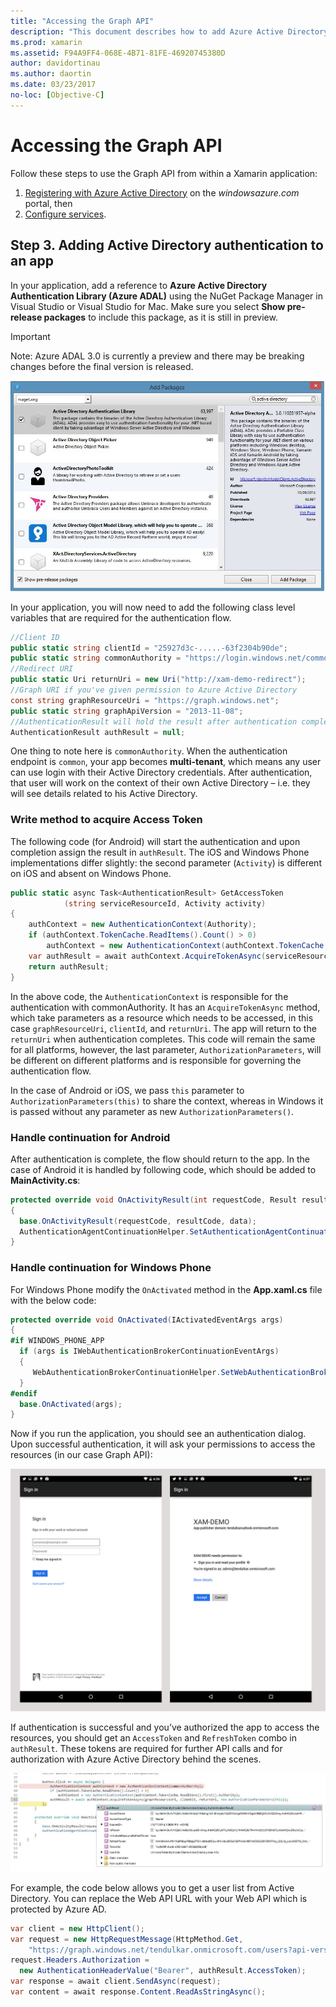 ```yaml
---
title: "Accessing the Graph API"
description: "This document describes how to add Azure Active Directory authentication to a mobile application built with Xamarin."
ms.prod: xamarin
ms.assetid: F94A9FF4-068E-4B71-81FE-46920745380D
author: davidortinau
ms.author: daortin
ms.date: 03/23/2017
no-loc: [Objective-C]
---
```


# Accessing the Graph API

Follow these steps to use the Graph API from within
  a Xamarin application:

1. [Registering with Azure Active Directory](~/cross-platform/data-cloud/active-directory/get-started/register.md) on the *windowsazure.com* portal, then
2. [Configure services](~/cross-platform/data-cloud/active-directory/get-started/configure.md).

## Step 3. Adding Active Directory authentication to an app

In your application, add a reference to **Azure Active Directory
  Authentication Library (Azure ADAL)** using the
  NuGet Package Manager in Visual Studio or Visual Studio for Mac.
  Make sure you select **Show pre-release packages** to include
  this package, as it is still in preview.

> [!IMPORTANT]
> Note: Azure ADAL 3.0 is currently a preview
and there may be breaking changes before the final version
is released. 

![Add a reference to Azure Active Directory Authentication Library (Azure ADAL)](graph-images/06.-adal-nuget-package.jpg)

In your application, you will now need to add the following
  class level variables that are required for the authentication flow.

```csharp
//Client ID
public static string clientId = "25927d3c-.....-63f2304b90de";
public static string commonAuthority = "https://login.windows.net/common"
//Redirect URI
public static Uri returnUri = new Uri("http://xam-demo-redirect");
//Graph URI if you've given permission to Azure Active Directory
const string graphResourceUri = "https://graph.windows.net";
public static string graphApiVersion = "2013-11-08";
//AuthenticationResult will hold the result after authentication completes
AuthenticationResult authResult = null;
```

One thing to note here is `commonAuthority`. When the
  authentication endpoint is `common`, your app becomes
  **multi-tenant**, which means any user can use login
  with their Active Directory credentials. After
  authentication, that user will work on the context
  of their own Active Directory – i.e. they will see
  details related to his Active Directory.

### Write method to acquire Access Token

The following code (for Android) will start the
  authentication and upon completion assign the
  result in `authResult`. The iOS and Windows Phone
  implementations differ slightly: the second parameter
  (`Activity`) is different on iOS and absent on Windows Phone.

```csharp
public static async Task<AuthenticationResult> GetAccessToken
            (string serviceResourceId, Activity activity)
{
    authContext = new AuthenticationContext(Authority);
    if (authContext.TokenCache.ReadItems().Count() > 0)
        authContext = new AuthenticationContext(authContext.TokenCache.ReadItems().First().Authority);
    var authResult = await authContext.AcquireTokenAsync(serviceResourceId, clientId, returnUri, new AuthorizationParameters(activity));
    return authResult;
}  
```

In the above code, the `AuthenticationContext` is responsible
  for the authentication with commonAuthority. It has an
  `AcquireTokenAsync` method, which take parameters as a
  resource which needs to be accessed, in this case `graphResourceUri`,
  `clientId`, and `returnUri`. The app will return to the
  `returnUri` when authentication completes. This code will
  remain the same for all platforms, however, the last parameter,
  `AuthorizationParameters`, will be different on different
  platforms and is responsible for governing the authentication flow.

In the case of Android or iOS, we pass `this` parameter
  to `AuthorizationParameters(this)` to share the context,
  whereas in Windows it is passed without any parameter
  as new `AuthorizationParameters()`.

### Handle continuation for Android

After authentication is complete, the flow should return
  to the app. In the case of
  Android it is handled by following code, which should
  be added to **MainActivity.cs**:

```csharp
protected override void OnActivityResult(int requestCode, Result resultCode, Intent data)
{
  base.OnActivityResult(requestCode, resultCode, data);
  AuthenticationAgentContinuationHelper.SetAuthenticationAgentContinuationEventArgs(requestCode, resultCode, data);
}
```

### Handle continuation for Windows Phone

For Windows Phone modify the `OnActivated` method in the
  **App.xaml.cs** file with the below code:

```csharp
protected override void OnActivated(IActivatedEventArgs args)
{
#if WINDOWS_PHONE_APP
  if (args is IWebAuthenticationBrokerContinuationEventArgs)
  {
     WebAuthenticationBrokerContinuationHelper.SetWebAuthenticationBrokerContinuationEventArgs(args as IWebAuthenticationBrokerContinuationEventArgs);
  }
#endif
  base.OnActivated(args);
}
```

Now if you run the application, you should see an authentication dialog.
  Upon successful authentication, it will ask your permissions to
  access the resources (in our case Graph API):

![Upon successful authentication, it will ask your permissions to access the resources in our case Graph API](graph-images/08.-authentication-flow.jpg)

If authentication is successful and you’ve authorized the
  app to access the resources, you should get an `AccessToken`
  and `RefreshToken` combo in `authResult`. These tokens are
  required for further API calls and for authorization
  with Azure Active Directory behind the scenes.

![These tokens are   required for further API calls and for authorization with Azure Active Directory behind the scenes](graph-images/07.-access-token-for-authentication.jpg)

For example, the code below allows you to get a user list from Active Directory. You can replace the Web API URL with your Web API which is protected by Azure AD.

```csharp
var client = new HttpClient();
var request = new HttpRequestMessage(HttpMethod.Get,
    "https://graph.windows.net/tendulkar.onmicrosoft.com/users?api-version=2013-04-05");
request.Headers.Authorization =
  new AuthenticationHeaderValue("Bearer", authResult.AccessToken);
var response = await client.SendAsync(request);
var content = await response.Content.ReadAsStringAsync();
```
